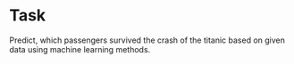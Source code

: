 # Task

Predict, which passengers survived the crash of the titanic based on given data using machine learning methods.

